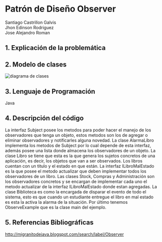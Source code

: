 # Patrón de Diseño Observer
Santiago Castrillon Galvis <br/>
Jhon Edinson Rodriguez <br/>
Jose Alejandro Roman <br/>


## 1. Explicación de la problemática



## 2. Modelo de clases

![diagrama de clases](https://user-images.githubusercontent.com/33042735/48373078-b159d880-e68e-11e8-98f0-16bb43f80a77.jpeg)

## 3. Lenguaje de Programación
Java

## 4. Descripción del código
La interfaz Subject posee los metodos para poder hacer el manejo de los observadores que tenga un objeto, estos metodos son los de agregar o eliminar observadores y notificarles alguna novedad. La clase AlarmaLibro implementa los metodos de Subject por lo cual depende de esta interfaz, además posee una lista donde almacena los observadores de un objeto. La clase Libro se tiene que esta es 
la que genera los sujetos concretos de una aplicación, es decir, los objetos que van a ser observados. Los libros cuentan con un titulo y el estado en que están. La interfaz ILibroMalEstado es la que posee el metodo actualizar que deben implementar todos los observadores de un libro. Las clases Stock, Compras y Administración son los observadores concretos y se encargan de implementar cada uno el metodo actualizar de la interfaz ILibroMalEstado donde estan agregadas. La clase Biblioteca es como la encargada de disparar el evento de todo el sistema, esto es que cuando un estudiante entregue el libro en mal estado es esta la activa la alarma de la situación. Por último tenemos ObserveExample que es la clase main del ejemplo.
## 5. Referencias Bibliográficas
http://migranitodejava.blogspot.com/search/label/Observer




